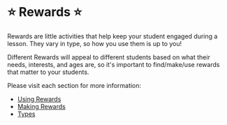 # ⭐️ Rewards ⭐️

Rewards are little activities that help keep your student engaged during a lesson. They vary in type, so how you use them is up to you!

Different Rewards will appeal to different students based on what their needs, interests, and ages are, so it's important to find/make/use rewards that matter to your students.

Please visit each section for more information:

* [Using Rewards](A.02-Using-Rewards)
* [Making Rewards](A.03-Making-Rewards)
* [Types](A.04-Reward-Types)